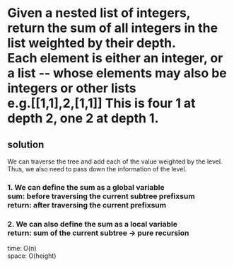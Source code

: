 # Given a nested list of integers, return the sum of all integers in the list weighted by their depth.<br>Each element is either an integer, or a list -- whose elements may also be integers or other lists<br>e.g.[[1,1],2,[1,1]] This is four 1 at depth 2, one 2 at depth 1.
## solution
We can traverse the tree and add each of the value weighted by the level. Thus, we also need to pass down the information of the level.<br>
### 1. We can define the sum as a global variable<br>sum: before traversing the current subtree prefixsum<br>return: after traversing the current prefixsum

### 2. We can also define the sum as a local variable<br>return: sum of the current subtree -> pure recursion

time: O(n)<br>
space: O(height)
